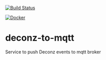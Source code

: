 [![Build Status](https://dev.azure.com/sternheim/Privat/_apis/build/status/jasase.DeconzToMqtt?branchName=master)](https://dev.azure.com/sternheim/Privat/_build/latest?definitionId=23&branchName=master)

[![Docker](https://images.microbadger.com/badges/version/jasase/solaredgetoinfluxdb.svg)](https://microbadger.com/images/jasase/solaredgetoinfluxdb "Get your own version badge on microbadger.com")

# deconz-to-mqtt

Service to push Deconz events to mqtt broker
